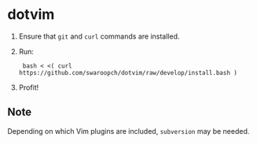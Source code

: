 # dotvim

1. Ensure that `git` and `curl` commands are installed.

2. Run:

        bash < <( curl https://github.com/swaroopch/dotvim/raw/develop/install.bash )

3. Profit!

## Note

Depending on which Vim plugins are included, `subversion` may be needed.

<!--
vim: ft=mkd
-->
